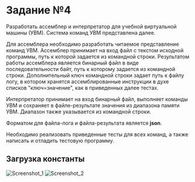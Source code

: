 # Задание №4
Разработать ассемблер и интерпретатор для учебной виртуальной машины (УВМ). Система команд УВМ представлена далее.

Для ассемблера необходимо разработать читаемое представление команд УВМ. Ассемблер принимает на вход файл с текстом исходной программы, путь к которой задается из командной строки. Результатом работы ассемблера является бинарный файл в виде последовательности байт, путь к которому задается из командной строки. Дополнительный ключ командной строки задает путь к файлу логу, в котором хранятся ассемблированные инструкции в духе списков "ключ=значение", как в приведенных далее тестах.

Интерпретатор принимает на вход бинарный файл, выполняет команды УВМ и сохраняет в файле-результате значения из диапазона памяти УВМ. Диапазон также указывается из командной строки.

Форматом для файла-лога и файла-результата является **json**.

Необходимо реализовать приведенные тесты для всех команд, а также написать и отладить тестовую программу.

## **Загрузка константы**

![Screenshot_1](https://github.com/user-attachments/assets/2401642c-0b72-4e55-b410-1086a97a6672)
![Screenshot_2](https://github.com/user-attachments/assets/7378ae9f-dc7a-4caf-9308-f07f4c74e1ad)
